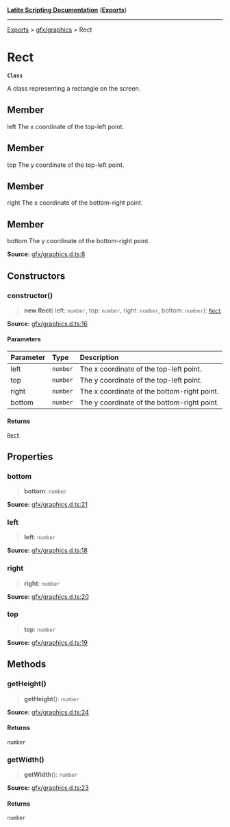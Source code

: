 [**Latite Scripting Documentation**](../../README.md) ([**Exports**](../../exports.md))

---

[Exports](../../exports.md) > [gfx/graphics](../index.md) > Rect

# Rect

**`Class`**

A class representing a rectangle on the screen.

## Member

left The x coordinate of the top-left point.

## Member

top The y coordinate of the top-left point.

## Member

right The x coordinate of the bottom-right point.

## Member

bottom The y coordinate of the bottom-right point.

**Source:** [gfx/graphics.d.ts:8](https://github.com/LatiteScripting/latitescripting.github.io/blob/6e0c251/definitions/gfx/graphics.d.ts#L8)

## Constructors

### constructor()

> **new Rect**(
> left: `number`,
> top: `number`,
> right: `number`,
> bottom: `number`): [`Rect`](class.Rect.md)

**Source:** [gfx/graphics.d.ts:16](https://github.com/LatiteScripting/latitescripting.github.io/blob/6e0c251/definitions/gfx/graphics.d.ts#L16)

#### Parameters

| Parameter | Type     | Description                                 |
| :-------- | :------- | :------------------------------------------ |
| left      | `number` | The x coordinate of the top-left point.     |
| top       | `number` | The y coordinate of the top-left point.     |
| right     | `number` | The x coordinate of the bottom-right point. |
| bottom    | `number` | The y coordinate of the bottom-right point. |

#### Returns

[`Rect`](class.Rect.md)

## Properties

### bottom

> **bottom**: `number`

**Source:** [gfx/graphics.d.ts:21](https://github.com/LatiteScripting/latitescripting.github.io/blob/6e0c251/definitions/gfx/graphics.d.ts#L21)

### left

> **left**: `number`

**Source:** [gfx/graphics.d.ts:18](https://github.com/LatiteScripting/latitescripting.github.io/blob/6e0c251/definitions/gfx/graphics.d.ts#L18)

### right

> **right**: `number`

**Source:** [gfx/graphics.d.ts:20](https://github.com/LatiteScripting/latitescripting.github.io/blob/6e0c251/definitions/gfx/graphics.d.ts#L20)

### top

> **top**: `number`

**Source:** [gfx/graphics.d.ts:19](https://github.com/LatiteScripting/latitescripting.github.io/blob/6e0c251/definitions/gfx/graphics.d.ts#L19)

## Methods

### getHeight()

> **getHeight**(): `number`

**Source:** [gfx/graphics.d.ts:24](https://github.com/LatiteScripting/latitescripting.github.io/blob/6e0c251/definitions/gfx/graphics.d.ts#L24)

#### Returns

`number`

### getWidth()

> **getWidth**(): `number`

**Source:** [gfx/graphics.d.ts:23](https://github.com/LatiteScripting/latitescripting.github.io/blob/6e0c251/definitions/gfx/graphics.d.ts#L23)

#### Returns

`number`
